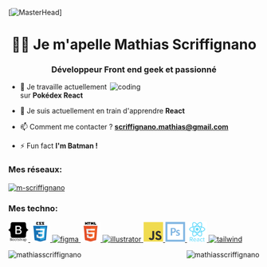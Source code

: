 [![MasterHead](https://zupimages.net/up/23/14/jdfe.gif)]
<h1 align="center">👋🖖 Je m'apelle Mathias Scriffignano</h1>
<h3 align="center">Développeur Front end geek et passionné</h3>
<img align="right" alt="coding" width="300" src="https://zupimages.net/up/23/14/2era.gif">

- 🔭 Je travaille actuellement sur **Pokédex React**

- 🌱 Je suis actuellement en train d'apprendre **React**

- 📫 Comment me contacter ? **scriffignano.mathias@gmail.com**

- ⚡ Fun fact **I'm Batman !**

<h3 align="left">Mes réseaux:</h3>
<p align="left">
<a href="https://linkedin.com/in/m-scriffignano" target="blank"><img align="center" src="https://raw.githubusercontent.com/rahuldkjain/github-profile-readme-generator/master/src/images/icons/Social/linked-in-alt.svg" alt="m-scriffignano" height="30" width="40" /></a>
</p>

<h3 align="left">Mes techno:</h3>
<p align="left"> <a href="https://getbootstrap.com" target="_blank" rel="noreferrer"> <img src="https://raw.githubusercontent.com/devicons/devicon/master/icons/bootstrap/bootstrap-plain-wordmark.svg" alt="bootstrap" width="40" height="40"/> </a> <a href="https://www.w3schools.com/css/" target="_blank" rel="noreferrer"> <img src="https://raw.githubusercontent.com/devicons/devicon/master/icons/css3/css3-original-wordmark.svg" alt="css3" width="40" height="40"/> </a> <a href="https://www.figma.com/" target="_blank" rel="noreferrer"> <img src="https://www.vectorlogo.zone/logos/figma/figma-icon.svg" alt="figma" width="40" height="40"/> </a> <a href="https://www.w3.org/html/" target="_blank" rel="noreferrer"> <img src="https://raw.githubusercontent.com/devicons/devicon/master/icons/html5/html5-original-wordmark.svg" alt="html5" width="40" height="40"/> </a> <a href="https://www.adobe.com/in/products/illustrator.html" target="_blank" rel="noreferrer"> <img src="https://www.vectorlogo.zone/logos/adobe_illustrator/adobe_illustrator-icon.svg" alt="illustrator" width="40" height="40"/> </a> <a href="https://developer.mozilla.org/en-US/docs/Web/JavaScript" target="_blank" rel="noreferrer"> <img src="https://raw.githubusercontent.com/devicons/devicon/master/icons/javascript/javascript-original.svg" alt="javascript" width="40" height="40"/> </a> <a href="https://www.photoshop.com/en" target="_blank" rel="noreferrer"> <img src="https://raw.githubusercontent.com/devicons/devicon/master/icons/photoshop/photoshop-line.svg" alt="photoshop" width="40" height="40"/> </a> <a href="https://reactjs.org/" target="_blank" rel="noreferrer"> <img src="https://raw.githubusercontent.com/devicons/devicon/master/icons/react/react-original-wordmark.svg" alt="react" width="40" height="40"/> </a> <a href="https://tailwindcss.com/" target="_blank" rel="noreferrer"> <img src="https://www.vectorlogo.zone/logos/tailwindcss/tailwindcss-icon.svg" alt="tailwind" width="40" height="40"/> </a> </p>


<p><img align="left" width="350" src="https://github-readme-stats.vercel.app/api/top-langs?username=mathiasscriffignano&show_icons=true&locale=en&layout=compact" alt="mathiasscriffignano" /></p>

<p><img align="right" src="https://github-readme-stats.vercel.app/api?username=mathiasscriffignano&show_icons=true&locale=en" alt="mathiasscriffignano" /></p>

